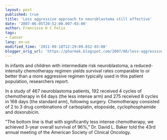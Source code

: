 ```yaml
---
layout: post
published: true
title: 'Less aggressive approach to neuroblastoma still effective'
date: '2007-06-05T20:52:00.007-03:00'
author: Francisco H C Felix
tags:
- Cancer
lang: en-us
modified_time: '2011-09-18T12:29:09.652-03:00'
blogger_orig_url: 'https://pharmak.blogspot.com/2007/06/less-aggressive-approach-to.html'
---
```



In infants and children with intermediate risk neuroblastoma, a reduced-intensity chemotherapy regimen yields survival
rates comparable to or better than a more aggressive regimen typically used in this patient population, researchers report.

In a study of 467 neuroblastoma patients, 192 received 4 cycles of chemotherapy in 64 days (the less intense arm) and 275
received 8 cycles in 168 days (the standard arm), following surgery. Chemotherapy consisted of 2 to 3 drug combinations of
carboplatin, etoposide, cyclophosphamide and doxorubicin.

"The bottom line is that with significantly less intense chemotherapy, we achieved 3-year overall survival of 96%," Dr.
David L. Baker told the 43rd annual meeting of the American Society of Clinical Oncology.
